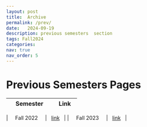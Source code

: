```yaml
---
layout: post
title:  Archive
permalink: /prev/
date:   2024-09-19
description: previous semesters  section
tags: Fall2024
categories:
nav: true
nav_order: 5
---
```

# Previous Semesters Pages

| &nbsp; &nbsp; Semester &nbsp; &nbsp;   | &nbsp; Link  &nbsp; |
|---------------------------------------|----------: |

| &nbsp; &nbsp; Fall 2022 &nbsp; &nbsp; | &nbsp; <a href='/_pages/Fall2022'>link</a> &nbsp; |
| &nbsp; &nbsp; Fall 2023 &nbsp; &nbsp; | &nbsp; <a href='/_pages/Fall2023'>link</a> &nbsp; | 
